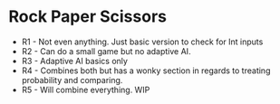 # Rock Paper Scissors 

* R1 - Not even anything. Just basic version to check for Int inputs
* R2 - Can do a small game but no adaptive AI.
* R3 - Adaptive AI basics only
* R4 - Combines both but has a wonky section in regards to treating probability and comparing.
* R5 - Will combine everything. WIP